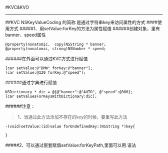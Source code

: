 #KVC&KVO

---

##KVC
    NSKeyValueCoding 的简称 是通过字符串key来访问属性的方式
####使用方式
#####1、用setValue:forKey的方法为属性赋值
######创建对象，里有banner、speed属性
```
@property(nonatomic,  copy)NSString * banner;
@property(nonatomic, strong)NSNumber * speed;
```
######在外面可以通过KVC方式进行赋值
```
[car setValue:@"BMW" forKey:@"banner"];
[car setValue:@120 forKey:@"speed"];
```
######通过字典进行赋值
```
NSDictionary * dic = @{@"banner":@"AUTO", @"speed":@300};
[car setValuesForKeysWithDictionary:dic];
```
######注意：
>1、当通过此方法添加不存在的key的时候，要重写此方法

```
-(void)setValue:(id)value forUndefinedKey:(NSString *)key{
    
}
```
>
#####2、可以通过嵌套赋值setValue:forKeyPath,里面可以用.语法

